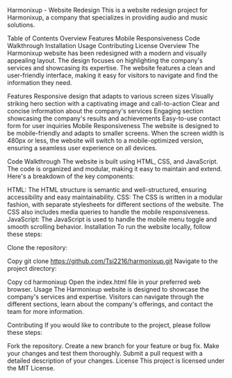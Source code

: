 Harmonixup - Website Redesign
This is a website redesign project for Harmonixup, a company that specializes in providing audio and music solutions.

Table of Contents
Overview
Features
Mobile Responsiveness
Code Walkthrough
Installation
Usage
Contributing
License
Overview
The Harmonixup website has been redesigned with a modern and visually appealing layout. The design focuses on highlighting the company's services and showcasing its expertise. The website features a clean and user-friendly interface, making it easy for visitors to navigate and find the information they need.

Features
Responsive design that adapts to various screen sizes
Visually striking hero section with a captivating image and call-to-action
Clear and concise information about the company's services
Engaging section showcasing the company's results and achievements
Easy-to-use contact form for user inquiries
Mobile Responsiveness
The website is designed to be mobile-friendly and adapts to smaller screens. When the screen width is 480px or less, the website will switch to a mobile-optimized version, ensuring a seamless user experience on all devices.

Code Walkthrough
The website is built using HTML, CSS, and JavaScript. The code is organized and modular, making it easy to maintain and extend. Here's a breakdown of the key components:

HTML: The HTML structure is semantic and well-structured, ensuring accessibility and easy maintainability.
CSS: The CSS is written in a modular fashion, with separate stylesheets for different sections of the website. The CSS also includes media queries to handle the mobile responsiveness.
JavaScript: The JavaScript is used to handle the mobile menu toggle and smooth scrolling behavior.
Installation
To run the website locally, follow these steps:

Clone the repository:

Copy
git clone https://github.com/Tsi2216/harmonixup.git
Navigate to the project directory:

Copy
cd harmonixup
Open the index.html file in your preferred web browser.
Usage
The Harmonixup website is designed to showcase the company's services and expertise. Visitors can navigate through the different sections, learn about the company's offerings, and contact the team for more information.

Contributing
If you would like to contribute to the project, please follow these steps:

Fork the repository.
Create a new branch for your feature or bug fix.
Make your changes and test them thoroughly.
Submit a pull request with a detailed description of your changes.
License
This project is licensed under the MIT License.